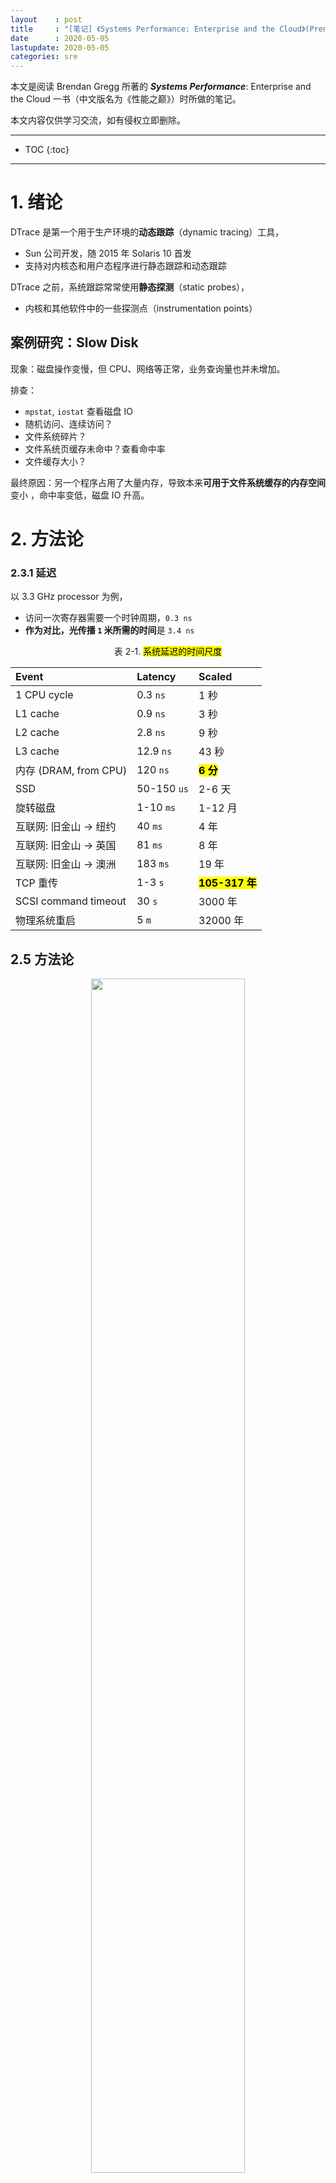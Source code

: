 ```yaml
---
layout    : post
title     : "[笔记] 《Systems Performance: Enterprise and the Cloud》(Prentice Hall, 2013)"
date      : 2020-05-05
lastupdate: 2020-05-05
categories: sre
---
```


本文是阅读 Brendan Gregg 所著的 ***Systems Performance***: Enterprise and the
Cloud 一书（中文版名为《性能之巅》）时所做的笔记。

本文内容仅供学习交流，如有侵权立即删除。

----

* TOC
{:toc}

----

# 1. 绪论

DTrace 是第一个用于生产环境的**动态跟踪**（dynamic tracing）工具，

* Sun 公司开发，随 2015 年 Solaris 10 首发
* 支持对内核态和用户态程序进行静态跟踪和动态跟踪

DTrace 之前，系统跟踪常常使用**静态探测**（static probes），

* 内核和其他软件中的一些探测点（instrumentation points）

## 案例研究：Slow Disk

现象：磁盘操作变慢，但 CPU、网络等正常，业务查询量也并未增加。

排查：

* `mpstat`, `iostat` 查看磁盘 IO
* 随机访问、连续访问？
* 文件系统碎片？
* 文件系统页缓存未命中？查看命中率
* 文件缓存大小？

最终原因：另一个程序占用了大量内存，导致本来**可用于文件系统缓存的内存空间**变小
，命中率变低，磁盘 IO 升高。

<a name="ch_2"></a>

# 2. 方法论

### 2.3.1 延迟

以 3.3 GHz processor 为例，

* 访问一次寄存器需要一个时钟周期，`0.3 ns`
* **作为对比，光传播 `1` 米所需的时间**是 `3.4 ns`

<p align="center">表 2-1. <mark>系统延迟的时间尺度</mark></p>

| Event                       | Latency   | Scaled    |
|:----------------------------|:--------- |:----------|
| 1 CPU cycle                 | 0.3  `ns` | 1  秒     |
| L1 cache                    | 0.9  `ns` | 3  秒     |
| L2 cache                    | 2.8  `ns` | 9  秒     |
| L3 cache                    | 12.9 `ns` | 43 秒     |
| 内存 (DRAM, from CPU)       | 120  `ns` | **<mark>6  分</mark>**     |
| SSD                         | 50-150 `us` | 2-6 天  |
| 旋转磁盘                    | 1-10 `ms` | 1-12 月   |
| 互联网: 旧金山 -> 纽约      | 40 `ms`   | 4  年     |
| 互联网: 旧金山 -> 英国      | 81 `ms`   | 8  年     |
| 互联网: 旧金山 -> 澳洲      | 183 `ms`  | 19 年     |
| TCP 重传                    | 1-3 `s`   | **<mark>105-317 年</mark>** |
| SCSI command timeout        | 30 `s`    | 3000 年   |
| 物理系统重启                | 5 `m`     | 32000 年  |

## 2.5 方法论

<p align="center"><img src="/assets/img/systems-performance/table-2-4.png" width="70%" height="70%"></p>

### 2.5.1 Streetlight Anti-Method

> 某天晚上，警察看到一个醉汉在路灯下找东西，他声称自己的钥匙丢了。警察帮忙找了
> 一会也没找到，然后问道：“你确定是丢在这里，路灯下面？”醉汉答：“不确定，但这里光线最好。”

这就相当于**<mark>登到机器之后先执行</mark>** `top`：并不是因为此时
`top` 是最优的，而是 暂时也想不到其他更好的工具。

### 2.5.9 USE（利用率/饱和度/错误数）

* 利用率（Utilization）: 例如，CPU 利用率 `90%`
* 饱和度（Saturation）: 用 **wait-queue length** 衡量，例如，CPU 的平均 `run-queue length` 是 4
* 错误数（Errors）: 例如网卡有 50 个丢包

对 CPU、内存、网络、存储等应用 USE 方法：
[**Linux Trouble Shooting Cheat Sheet**]({% link _posts/2020-05-05-linux-trouble-shooting-cheat-sheet.md %})
或原书附录 A。

<a name="ch_3"></a>

# 3. 操作系统

### 3.2.4 中断优先级（IPL）

> interrupt priority level (IPL) represents the priority of the currently active
> interrupt service routine.

<p align="center"><img src="/assets/img/systems-performance/3-5.png" width="60%" height="60%"></p>

**串行 I/O 的中断优先级很高**，因为它们的硬件缓存很小，很容易溢出。

### 3.2.5 进程

从某种程度来说，**<mark>进程像是一台虚拟的早期计算机</mark>**（a virtual early computer）：
里面只运行一个程序，并且这个程序有自己独立的

* 地址空间
* 文件描述符
* 线程
* 寄存器

<p align="center"><img src="/assets/img/systems-performance/3-8.png" width="50%" height="50%"></p>
<p align="center">图 3-8. Process environment</p>

### 3.2.10 文件系统

VFS (Virtual File System)是一套**内核接口**，在不同文件系统之上做了抽象；起源于
Sun Microsystem，最初目的是让 UNIX File System (UFS) 和 NFS 更容易共存。

<p align="center"><img src="/assets/img/systems-performance/3-12.png" width="50%" height="50%"></p>

上面的图中可以看出，VFS 统一了：

* 磁盘文件系统
* 网络文件系统
* 内存文件系统

下图是 storage-device-based file system 的调用路径：

<p align="center"><img src="/assets/img/systems-performance/3-13.png" width="50%" height="50%"></p>

<a name="ch_4"></a>

# 4. 观测工具（Observability Tools）

### 4.1.1 计数（counters）

系统级别工具：

* `vmstat`: 操作系统级别的**<mark>虚拟和物理内存</mark>**统计信息
* `mpstat`: **<mark>per-CPU 使用情况</mark>**统计（mp: multi-processor?）
* `iostat`: **<mark>per-disk I/O</mark>** 统计， reported from the block device interface
* `netstat`: 网卡统计，TCP/IP 协议栈统计，某些 per-connection statistics
* `sar`: **<mark>各种杂七杂八的统计</mark>**；can also archive them for historical reporting

这些工具有一个**使用惯例**：可以指定时间间隔（interval）和次数（count），例如

```shell
$ mpstat 1 3

11:19:50 AM  CPU    %usr   %nice    %sys %iowait    %irq   %soft  %steal  %guest %gnice   %idle
11:19:51 AM  all    0.00    0.00    1.00    0.00    0.00    0.00    0.00    0.00 0.00   99.00
11:19:52 AM  all    0.00    0.00    0.00    0.00    0.00    0.00    0.00    0.00 0.00  100.00
11:19:53 AM  all    0.00    0.00    0.00    0.00    0.00    0.26    0.00    0.00 0.00   99.74
Average:     all    0.00    0.00    0.34    0.00    0.00    0.08    0.00    0.00 0.00   99.58
```

进程级别工具：

* `ps`
* `top`
* **<mark><code>pmap</code></mark>**: 进程内存段（memory segments）信息及使用统计等等

一般来说，这几个工具都是从 **<mark><code>/proc/</code></mark>** 下面读数据的。

### 4.1.2 跟踪（tracing）

系统级别：

* `tcpdump`: 抓包
* `blktrace`: block I/O tracing (Linux)
* `DTrace`: tracing of kernel internals and the usage of any resource (not just network or block I/O), using static and dynamic tracing
* `SystemTap`: tracing of kernel internals and the usage of any resource, using static and dynamic tracing
* `perf`: Linux Performance Events, tracing static and dynamic probes

进程级别：

* `strace`: system call tracing for Linux-based systems
* `gdb`: a source-level debugger, commonly used on Linux-based systems

### 4.1.3 Profiling

系统及进程级别：

* `oprofile`: Linux system profiling
* `perf`: a Linux performance toolkit, which includes profiling subcommands
* `DTrace`: programmatic profiling, timer-based using its profile provider, and hardwareevent- based using its cpc provider
* `SystemTap`: programmatic profiling, timer-based using its timer tapset, and hardware-eventbased using its perf tapset
* `cachegrind`: from the valgrind toolkit, can profile hardware cache usage and be visualized using kcachegrind

### 4.1.4 监视（sar）

`sar`: **<mark>System Activity Reporter</mark>**（系统活动汇报器）, 源自 AT&T UNIX。

`sar(1)` 是一个多功能计数器，利用定期 `cron` 来记录系统计数器的状态：

```shell
$ sar 1 3
Linux 5.4.0-26-generic (ubuntu)         04/28/2020      _x86_64_        (4 CPU)

11:36:25 AM     CPU     %user     %nice   %system   %iowait    %steal     %idle
11:36:26 AM     all      0.00      0.00      0.25      0.00      0.00     99.75
11:36:27 AM     all      0.00      0.00      0.25      0.00      0.00     99.75
11:36:28 AM     all      0.00      0.00      0.25      0.00      0.00     99.75
Average:        all      0.00      0.00      0.25      0.00      0.00     99.75
```

其他工具：**`atop` (advanced top) 是一个更高级的系统和进程（system & proces）监视器**。

## 4.2 观测源（Observability Sources）

<p align="center">表 4-1. Observability Sources</p>

| Type | Source/Tool |
|:-----|:------------|
| per-process 计数器 | `/proc` |
| system-wide 计数器 | `/proc`, `/sys` |
| device driver & debug info | `/sys` |
| per-process tracing | `ptrace`, `uprobes` |
| CPU 性能计数器 | `perf_event` |
| Network tracing | `libpcap` |
| per-thread 延迟 | delay accounting |
| system-wide tracing | tracepoints, kprobes, `ftrace` |

### 4.2.1 `/proc`

`/proc` 是**<mark>内存文件系统</mark>**，不依赖磁盘：

* 目录树结构
* 通过文件系统相关的系统调用（`open/read/close`），将内核统计信息暴露给用户空间
* 大部分数据都是只读的

`top` 会收集**<mark>所有活跃进程（active processes）</mark>**的 `/proc` 信息，
因此**<mark>开销比较大</mark>**，
这就是为什么有时执行 `top` 命令，会看到排在第一位进程的就是它自己。

`/proc` 中每个进程的信息：

```shell
$ ls -F /proc/4314/
arch_status      cpuset   loginuid    numa_maps      sched         status
attr/            cwd@     map_files/  oom_adj        schedstat     syscall
autogroup        environ  maps        oom_score      sessionid     task/
auxv             exe@     mem         oom_score_adj  setgroups     timers
cgroup           fd/      mountinfo   pagemap        smaps         timerslack_ns
clear_refs       fdinfo/  mounts      patch_state    smaps_rollup  uid_map
cmdline          gid_map  mountstats  personality    stack         wchan
comm             io       net/        projid_map     stat
coredump_filter  limits   ns/         root@          statm
```

* `limits`: 已生效的资源限制（in-effect resource limits）
* `maps`: 已映射的内存区域
* `sched`: CPU 调度器相关的信息
* `schedstat`: CPU **runtime, latency, and time slices**
* `smaps`: mapped memory regions with usage statistics
* `stat`: 进程状态和统计，包括 CPU 和内存使用量
* `statm`: 内存使用量，以 page 为单位
* `status`: stat and statm information, 人类可读格式
* `task`: directory of per-task statistics

Linux 对 `/proc` 进行了扩展，将一些**<mark>操作系统级别的统计放到了顶层</mark>**：

```shell
$ cd /proc; ls -Fd [a-z]*
acpi/      dma          kcore        misc          scsi/          tty/
asound/    driver/      keys         modules       self@          uptime
buddyinfo  execdomains  key-users    mounts@       slabinfo       version
bus/       fb           kmsg         mpt/          softirqs       version_signature
cgroups    filesystems  kpagecgroup  mtrr          stat           vmallocinfo
cmdline    fs/          kpagecount   net@          swaps          vmstat
consoles   interrupts   kpageflags   pagetypeinfo  sys/           zoneinfo
cpuinfo    iomem        loadavg      partitions    sysrq-trigger
crypto     ioports      locks        pressure/     sysvipc/
devices    irq/         mdstat       sched_debug   thread-self@
diskstats  kallsyms     meminfo      schedstat     timer_list
```

* `cpuinfo`: CPU 信息
* `diskstats`: disk I/O statistics for all disk devices
* `interrupts`: 硬中断信息
* `loadavg`: load averages
* `meminfo`: system memory usage breakdowns
* `net/dev`: network interface statistics
* `net/tcp`: **当前活跃的 TCP socket 信息**
* `schedstat`: system-wide CPU scheduler statistics
* `self`: 指向当前进程的链接，方便使用
* `slabinfo`: 内核 slab allocator 缓存统计信息
* `stat`: 内核和系统资源状态汇总：CPUs, disks, paging, swap, processes
* `zoneinfo`: memory zone information

更多信息见 `proc(5)` man page 和内核文档：`Documentation/filesystems/proc.txt`。

### 4.2.2. `/sys`

Linux 提供的 sysfs 文件系统，挂载在 `/sys`，提供内核统计信息。

**<mark>与 <code>/proc</code> 的不同</mark>**：

* `/proc` 源自 Unix，有非常长的演进历史，已经在顶层（`/proc/xxx`）添加了各种系统统计指标
* `/sys` **<mark>最初设计用于提供设备驱动信息</mark>**，但后来进行了扩展，添加了很多其他类型的统计

例如，下面是 `CPU 0` 相关的 `/sys` 文件：

```shell
$ find /sys/devices/system/cpu/cpu0 -type f
/sys/devices/system/cpu/cpu0/crash_notes
/sys/devices/system/cpu/cpu0/cache/index0/type
/sys/devices/system/cpu/cpu0/cache/index0/level
/sys/devices/system/cpu/cpu0/cache/index0/physical_line_partition
/sys/devices/system/cpu/cpu0/cache/index0/number_of_sets
/sys/devices/system/cpu/cpu0/cache/index0/size
/sys/devices/system/cpu/cpu0/cache/index0/shared_cpu_map
[...]
```

其中和 CPU 的硬件缓存相关的文件：

```shell
$ grep . /sys/devices/system/cpu/cpu0/cache/index*/level
/sys/devices/system/cpu/cpu0/cache/index0/level:1
/sys/devices/system/cpu/cpu0/cache/index1/level:1
/sys/devices/system/cpu/cpu0/cache/index2/level:2
/sys/devices/system/cpu/cpu0/cache/index3/level:3

$ grep . /sys/devices/system/cpu/cpu0/cache/index*/size
/sys/devices/system/cpu/cpu0/cache/index0/size:32K
/sys/devices/system/cpu/cpu0/cache/index1/size:32K
/sys/devices/system/cpu/cpu0/cache/index2/size:256K
/sys/devices/system/cpu/cpu0/cache/index3/size:8192K
```

可以看到该 CPU 有：

1. 2 个 L1 cache，各 `32 KB`
1. 1 个 L2 cache，`256 KB`
1. 1 个 L3 cache，`8 MB`

#### 4.2.4. Delay Accounting

开启 `CONFIG_TASK_DELAY_ACCT` 后，Linux 会记录下列状态的延迟信息：

* **调度器延迟**（Scheduler latency）: waiting for a turn on-CPU
* **Block I/O**: waiting for a block I/O to complete
* **内存换出**（Swapping）: waiting for paging (memory pressure)
* **内存回收**（Memory reclaim）: waiting for the memory reclaim routine

技术上来时，调度器延迟的计算用的是 `/proc` 下面的 `/schedstat` 数据。

内核 `Documentation/accounting` 目录中有相关文档，`delay-accounting.txt`, and an
example consumer, `getdelays.c`:

```
$ ./getdelays -dp <pid>
```

### 4.2.6. 其他观测源

* CPU performance counters: 提供底层性能信息的**可编程硬件寄存器**（可以用 `perf`）
* Per-process tracing: `strace`, `ptrace`
* Kernel tracing: `perf`
* Network sniffing: `tcpdump`
* Process accounting: `atop`
* System calls

## 4.3 DTrace

## 4.4 SystemTap

SystemTap 与 DTrace 功能类似，是在 DTrace 移植到 Linux 之前开发的。

探测点称为 *probes*。

SystemTap 利用了其他内核基础设施：

* 静态探测：`tracepoints`
* 动态探测：`kprobes`
* 用户态探测：`uprobes`

These sources are also used by other tools (perf, LTTng).

## 4.5. perf

Linux Performance Events (LPE)。

<a name="ch_5"></a>

# 5. Applications

### 5.4.3 系统调用分析

```shell
$ strace -ttt -T -p 1884
1356982510.395542 close(3) = 0 <0.000267>
1356982510.396064 close(4) = 0 <0.000293>
1356982510.396617 ioctl(255, TIOCGPGRP, [1975]) = 0 <0.000019>
```

参数：

* `-ttt`: 打印时间戳，`us` 精度
* `-T`: 打印系统调用耗时（最后一列），单位秒
* `-p PID`: 进程 ID


`-c` 打印 summary：

```shell
$ strace -c -p 1884
^CProcess 1884 detached
% time seconds  usecs/call calls errors syscall
------ -------- ---------- ----- ------ -------
83.29  0.007994 9          911   455    wait4
14.41  0.001383 3          455          clone
0.85   0.000082 0          2275         ioctl
0.68   0.000065 0          910          close
0.63   0.000060 0          4551         rt_sigprocmask
0.15   0.000014 0          455          setpgid
0.00   0.000000 0          455          rt_sigreturn
0.00   0.000000 0          455          pipe
------ -------- ---------- ----- ------ -------
100.00 0.009598            10467 455    total
```

* `time`: 耗时百分比分布
* `seconds`: 总 system CPU time，单位秒
* `usecs/call`: 系统调用平均 system CPU time，单位 `us`
* `calls`: 系统调用次数
* `syscall`: 系统调用名

**`strace` 是有开销的**，看下面的例子：执行 `500` 万次 `1 KB` 的文件传输：

```
$ dd if=/dev/zero of=/dev/null bs=1k count=5000k
5120000+0 records in
5120000+0 records out
5242880000 bytes (5.2 GB) copied, 1.91247 s, 2.7 GB/s
```

加上 `strace` 之后，

```
$ strace -c dd if=/dev/zero of=/dev/null bs=1k count=5000k
5120000+0 records in
5120000+0 records out
5242880000 bytes (5.2 GB) copied, 140.722 s, 37.3 MB/s

% time seconds usecs/call calls errors syscall
------ ----------- ----------- --------- ------
51.46  0.008030 0         5120005 read
48.54  0.007574 0         5120003 write
...                       
0.00   0.000000 0         1       set_robust_list
------ ----------- ----------- --------- -----
100.00 0.015604 10240092 19 total
```

耗时从 `1.9s` 变成了 `140s`，**慢了 73 倍**。

<a name="ch_6"></a>

# 6. CPU

* CPI: cycles per instruction
* IPC: instructions per cycle

### 6.4.1 Hardware

**Microcode ROM**：快速将指令转换成电路信号（converts instructions to circuit signals）

<p align="center"><img src="/assets/img/systems-performance/6-6.png" width="60%" height="60%"></p>
<p align="center">图 6-6. CPU cache hierarchy</p>

* Level 1 instruction cache (I$)
* Level 1 data cache (D$)
* Translation lookaside buffer (TLB)
* Level 2 cache (E$)
* Level 3 cache (optional)

### 6.4.2 Software

Linux 的调度算法：

* `RT`：实时调度（real-time workloads）
    * 优先级范围：`0–99` (MAX_RT_PRIO–1)
    * 复杂度：`O(n)`
* `O(1)`：Linux 2.6 默认调度器
    * 复杂度：`O(1)`
* `CFS`：完全公平调度器（completely fair scheduling），`2.6.23` 默认
    * 用红黑树替换原来的 run queue
    * 查找更快
    * [<mark>Linux CFS 调度器：原理、设计与内核实现（2023）</mark>]({% link _posts/2023-02-05-linux-cfs-design-and-implementation-zh.md %})

用户进程能够通过调用 `sched_setscheduler()` 来设置调度器策略（scheduler policy）。

* RT 支持：`SCHED_RR` 和 `SCHED_FIFO` 策略
* CFS 支持： `SCHED_NORMAL` 和 `SCHED_BATCH` 策略

调度策略：

* `RR`: SCHED_RR is round-robin scheduling
* `FIFO`: SCHED_FIFO is first-in first-out scheduling
* `NORMAL`: SCHED_NORMAL (previously known as SCHED_OTHER) is time-sharing
  scheduling and is the default for user processes. The scheduler dynamically
  adjusts priority based on the scheduling class. For O(1), the time slice
  duration is set based on the static priority: longer durations for
  higher-priority work. For CFS, the time slice is dynamic.
* `BATCH`: SCHED_BATCH is similar to SCHED_NORMAL, but with the expectation that
  the thread will be CPU-bound and should not be scheduled to interrupt other
  I/O-bound interactive work.

### 6.5.1. Tools Method

查看 CPU 相关信息的工具：

* `uptime`：启动时间、loadavg
* `vmstat`：查看 `idle` 列，小于 `10%` 可能就有问题
* `mpstat`：查看哪个 CPU 比较繁忙，identifying a possible thread scalability problem.
* `top`：哪个进程消耗了最多的 CPU 资源
* `pidstat`：将 CPU 消耗分解到用户时间和系统时间
* `perf/dtrace/stap/oprofile`：Profiling CPU
* `perf/cpustat`：测量 CPI

### 6.5.5. Cycle Analysis

利用 CPU performance counters (CPCs) 可以在 cycle 级别理解 CPU 利用率。例如，可
以看到时间是花在：

* Level 1, 2, or 3 cache misses
* memory I/O
* resource I/O
* floating-point operations or other activity

### 6.5.8. 调整进程优先级

`nice()` 系统调用。

* **<mark>nice 值越大，优先级越低</mark>**
* root 用户可以设置负值，表示高优先级

## 6.6. Analysis

### 6.6.1. uptime

`uptime` 除了打印启动时间，还打印 load average：

```
$ uptime
9:04pm up 268 day(s), 10:16, 2 users, load average: 7.76, 8.32, 8.60
```

最后三个数字分别是过去 1、5 和 15 分钟的 load average：

* 如果 **<mark>load average 大于 CPU 数量</mark>**，说明负载过高，**<mark>某些线性处于 waiting 状态</mark>**

举个例子：一个现代 64 核 CPU，其 load average 为 128。这表示平均来说，每个 CPU 上：

* 总有一个线程在执行
* 另有一个线程在等待 CPU 资源

**Linux load average 的计算**：

* 包括了磁盘 I/O 信息（处于不可中断状态的磁盘 I/O 任务的数量）
* load average **<mark>不再与 CPU 数量划等号</mark>**

### 6.6.2. vmstat

```
$ vmstat 1
procs -----------memory---------- ---swap-- -----io---- -system-- ------cpu-----
 r  b   swpd   free   buff  cache   si   so    bi    bo   in   cs us sy id wa st
 1  0      0 12922340   6196 93628288    0    0     0     0 11715 22285  3  3 94  0  0
 3  0      0 12906672   6196 93628400    0    0     0   568 13844 27175  4  3 93  0  0
 2  0      0 12921580   6196 93628592    0    0     0  2136 15105 28475  4  3 92  0  0
 8  0      0 12886696   6196 93628976    0    0     0  1108 19115 37964  6  4 90  0  0
```

* `r`: **<mark>run-queue length（可运行的线程总数）</mark>**
* `us`: user-time
* `sy`: system-time (kernel)
* `id`: idle
* `wa`: wait I/O, which measures CPU idle when threads are blocked on disk I/O
* `st`: stolen (not shown in the output), which for virtualized environments shows CPU time spent servicing other tenants

`r` 表示的是**<mark>所有 CPU 上可运行线程的总数</mark>**，除了 `r` 之外，上面其他所有列都是所有
CPU 的一个平均值。

### 6.6.3. mpstat

**<mark>多处理器统计工具</mark>**（multiprocessor statistics tool），打印 per CPU 统计信息。

```
$ mpstat -P ALL 1

09:05:10 AM  CPU    %usr   %nice    %sys %iowait    %irq   %soft  %steal  %guest  %gnice   %idle
09:05:11 AM  all    0.00    0.00    0.25    0.00    0.00    0.25    0.00    0.00    0.00   99.49
09:05:11 AM    0    0.00    0.00    0.00    0.00    0.00    0.00    0.00    0.00    0.00  100.00
09:05:11 AM    1    0.00    0.00    0.00    0.00    0.00    1.00    0.00    0.00    0.00   99.00
09:05:11 AM    2    0.00    0.00    0.00    0.00    0.00    0.00    0.00    0.00    0.00  100.00
09:05:11 AM    3    0.00    0.00    1.03    0.00    0.00    0.00    0.00    0.00    0.00   98.97
...
```

`-P ALL` 选项打印每个 CPU 的统计。每列数据：

* `CPU`: logical CPU ID, or all for summary
* `%usr`: user-time
* `%nice`: user-time for processes with a nice’d priority
* `%sys`: system-time (kernel)
* `%iowait`: I/O wait
* `%irq`: 硬件中断
* `%soft`: 软件中断
* `%steal`: time spent servicing other tenants
* `%guest`: CPU time spent in guest virtual machines
* `%idle`: idle

排查网络丢包时，有时会关注其中的**硬中断**和**软中断**列。

### 6.6.4. sar

System Activity Reporter, sar(1).

* `-P ALL`：所有 CPU
* `-u`：打印 system-wide average only
* `-q`：includes run-queue size as runq-sz (`waiting` 和 `running` 状态的线程数量，和 `vmstat` 的 `r` 列一样) and load averages

### 6.6.5. ps

**Process Status** command, ps(1).

BSD 风格参数不带 `-`：

* `a`：list all users
* `u`：with extended user-oriented details
* `x`：include processes without a terminal

```
$ ps aux
USER         PID %CPU %MEM    VSZ   RSS TTY      STAT START   TIME COMMAND
root           1  0.0  0.2 168932 13124 ?        Ss   Apr26   0:20 /sbin/init auto noprompt
root           2  0.0  0.0      0     0 ?        S    Apr26   0:00 [kthreadd]
root           3  0.0  0.0      0     0 ?        I<   Apr26   0:00 [rcu_gp]
root           4  0.0  0.0      0     0 ?        I<   Apr26   0:00 [rcu_par_gp]
root           6  0.0  0.0      0     0 ?        I<   Apr26   0:00 [kworker/0:0H-kblockd]
```

UNIX 风格：

* `-e`：list every process
* `-f`：full details

```
$ ps -ef
UID          PID    PPID  C STIME TTY          TIME CMD
root           1       0  0 Apr26 ?        00:00:20 /sbin/init auto noprompt
root           2       0  0 Apr26 ?        00:00:00 [kthreadd]
root           3       2  0 Apr26 ?        00:00:00 [rcu_gp]
root           4       2  0 Apr26 ?        00:00:00 [rcu_par_gp]
root           6       2  0 Apr26 ?        00:00:00 [kworker/0:0H-kblockd]
```

`TIME` 和 `%CPU` 两列和 CPU 相关：

* **<mark><code>TIME</code></mark>**：进程**自启动以来消耗的所有 CPU 时间**（user + system），格式 `hours:minutes:seconds`。
* **<mark><code>%CPU</code></mark>**：进程在**<mark>过去一秒内消耗的所有 CPU</mark>**（usage）。
  单线程、CPU 密集型进程，这一列会显示 `100%`；两个线程、CPU 密集型会显示 **<mark><code>200%</code></mark>**。

### 6.6.6. top

`top` 是最常用的查看系统性能的工具，但要注意，`top` 本身也可能会消耗大量资源，因
为它要遍历 `/proc` 下面的文件，通过 `open/read/close` 等系统调用来获取它需要的数
据。

由于 `top` 是对 `/proc` 进行快照（snapshot），因此它**<mark>无法捕捉到生命周期非常短的进程</mark>**（shot-lived processes），
例如 CI/CD 里面的某些 job。**`atop` 是 `top` 的增强版**，利用了进程审计（process accounting），能捕捉生命周期非常短的进程。

### 6.6.8. pidstat

`pidstat(1)` 打印**<mark>进程或线程的 CPU 使用率</mark>**，默认只显示活跃进程：

```
$ pidstat 1
09:19:11 AM   UID       PID    %usr %system  %guest    %CPU   CPU  Command
09:19:12 AM     0      1525    4.00    0.00    0.00    4.00    28  dockerd
09:19:12 AM     0      1557    0.00    1.00    0.00    1.00    28  containerd
09:19:12 AM     0     16262    1.00    0.00    0.00    1.00    30  tmux
09:19:12 AM     0     82525    0.00    3.00    0.00    3.00    29  rsyslogd
09:19:12 AM     0     94684    0.00    1.00    0.00    1.00    30  kworker/30:1-events_power_efficient
...
```

* `-p ALL` 选项打印所有进程，包括活跃和空闲进程
* `-t` 打印 per thread 统计信息

### 6.6.9. time

`time(1)` 可用于测量程序的执行时间和 CPU 使用量。这个命令可能是操作系统提供的，
也可能是 shell 内置的（built-in）。

```
$ time cksum Fedora-16-x86_64-Live-Desktop.iso
560560652 633339904 Fedora-16-x86_64-Live-Desktop.iso

real 0m5.105s
user 0m2.810s
sys  0m0.300s

$ time cksum Fedora-16-x86_64-Live-Desktop.iso
560560652 633339904 Fedora-16-x86_64-Live-Desktop.iso

real 0m2.474s
user 0m2.340s
sys  0m0.130s
```

上面同一条命令执行了两次。

第一次执行花了 `5.1s`

* `usr` 部分：计算 checksum
* `sys` 部分：读取文件的系统调用（read）耗时
* 剩余 `5.1-2.8-0.3 = 2.0s`：可能是花在磁盘 I/O

第二次执行快了很多，因为文件被缓存了，介绍了磁盘 I/O 开销。

### 6.6.12. perf

<p align="center">表 6-8. perf 子命令</p>
<p align="center"><img src="/assets/img/systems-performance/table-6-8.png" width="70%" height="70%"></p>

#### System Profiling

Profiling 录制，会在当前目录生成一个 `perf.data` 文件：

* `-a`：all CPUs
* `-g`：with call stacks
* `-F 997`：sample at 997 Hz
* `sleep 10`：sample for `10s`

```
$ perf record -a -g -F 997 sleep 10
[ perf record: Woken up 44 times to write data ]
[ perf record: Captured and wrote 13.251 MB perf.data (~578952 samples) ]
```

分析（读取 `perf.data` 文件）：

* `--stdio`：直接打印，而不是交互式模式

```
$ perf report --stdio
[...]
    72.98% swapper [kernel.kallsyms] [k] native_safe_halt
           |
           --- native_safe_halt
               default_idle
               cpu_idle
    9.43% dd [kernel.kallsyms] [k] acpi_pm_read
           |
           --- acpi_pm_read
               ktime_get_ts
               |
               |--87.75%-- __delayacct_blkio_start
               |           io_schedule_timeout
               |           balance_dirty_pages_ratelimited_nr
```

#### stat

`perf stat` 在 **CPU 时钟周期**维度打印进程的统计信息。

```
$ perf stat gzip test.log

 Performance counter stats for 'gzip test.log':

          1.411368      task-clock (msec)         #    0.782 CPUs utilized
                 0      context-switches          #    0.000 K/sec
                 0      cpu-migrations            #    0.000 K/sec
               104      page-faults               #    0.074 M/sec
         3,227,785      cycles                    #    2.287 GHz
         1,818,096      stalled-cycles-frontend   #   56.33% frontend cycles idle
         3,543,315      instructions              #    1.10  insn per cycle
                                                  #    0.51  stalled cycles per insn
           606,245      branches                  #  429.544 M/sec
            24,343      branch-misses             #    4.02% of all branches

       0.001803835 seconds time elapsed
```

`-e` 指定具体的事件（events）：

```
$ perf list # list all events

$ perf stat -e instructions,cycles,L1-dcache-load-misses,LLC-load-misses gzip test.log

 Performance counter stats for 'gzip test.log':

         1,126,600      instructions              #    0.65  insn per cycle
         1,725,828      cycles
            20,414      L1-dcache-load-misses
             2,144      LLC-load-misses

       0.001142968 seconds time elapsed
```

注意其中的 `0.65 insn per cycle`，表示每个时钟周期执行 `0.65` 条命令（IPC）.

#### Software Tracing

`perf record -e` 可用来追踪内核调度器的活动。`perf list` 列出了可追踪点，其中包括

* software events
* tracepoint events (static probes)

```
$ perf list
context-switches OR cs [Software event]
cpu-migrations OR migrations [Software event]
...
```

下面的例子跟踪**<mark>应用程序离开 CPU（上下文切换）的事件</mark>**（`-e context-switches`），并记录其调用栈信息（`-g`）：

```
$ perf record -g -a -e context-switches sleep 10
[ perf record: Woken up 1 times to write data ]
[ perf record: Captured and wrote 1.387 MB perf.data (6239 samples) ]
```


```
$ perf report --stdio
#
# Children      Self  Command          Shared Object            Symbol
# ........  ........  ...............  .......................  ........................
#
    48.40%    48.40%  swapper          [kernel.kallsyms]        [k] schedule_idle
            |
            ---secondary_startup_64
               |
                --48.24%--start_secondary
                          cpu_startup_entry
                          do_idle
                          schedule_idle
                          schedule_idle

    48.40%     0.00%  swapper          [kernel.kallsyms]        [k] secondary_startup_64
            |
            ---secondary_startup_64
               |
                --48.24%--start_secondary
                          cpu_startup_entry
                          do_idle
                          schedule_idle
                          schedule_idle
```

### 6.6.14. Other Tools

其他 Linux CPU 性能工具：

* `oprofile`: the original CPU profiling tool by John Levon.
* `htop`
* `atop`
* `/proc/cpuinfo`
* `getdelays.c`: This is an example of delay accounting observability and includes CPU scheduler latency per process.
* `valgrind`: a memory debugging and profiling toolkit [6]. It contains callgrind, a tool to trace function calls and gather a call graph, which can be visualized using kcachegrind; and cachegrind for analysis of hardware cache usage by a given program.

## 6.7

### 6.7.1 Ad Hoc

下面的命令创建一个单线程、CPU `100%` 任务：

```
while :; do :; done &
```

### 6.7.2 SysBench

SysBench 自带了一个简单的 CPU benchmark 工具，**计算质数**：

```
$ sysbench --threads=8 --test=cpu --cpu-max-prime=100000 run

Running the test with following options:
Number of threads: 2
Initializing random number generator from current time

Prime numbers limit: 10000
Initializing worker threads...
Threads started!

CPU speed:
    events per second:  1434.64

General statistics:
    total time:                          10.0067s
    total number of events:              14359

Latency (ms):
         min:                                    1.11
         avg:                                    1.39
         max:                                   65.17
         95th percentile:                        1.52
         sum:                                19970.36

Threads fairness:
    events (avg/stddev):           7179.5000/437.50
    execution time (avg/stddev):   9.9852/0.00
```

### 6.8.2. 调度优先级和类别（class）

设置 nice 值（越大优先级越低）：

```
$ nice -n 19 command
```

### 6.8.4. 绑定 CPU

增加缓存和内存命中率：

```
$ taskset -pc 7-10 10790
pid 10790's current affinity list: 0-15
pid 10790's new affinity list: 7-10
```

### 6.8.5. 独占 CPU（Exclusive CPU Sets）

绑定 CPU 只是保证进程只会在某些 CPU 上执行，但这些 CPU 并不是被该进程独占的。

独占 CPU 需要 `cpuset`。下面的命令创建一个 exclusive cpu set：

```
$ mkdir /dev/cpuset
$ mount -t cpuset cpuset /dev/cpuset

$ cd /dev/cpuset
$ mkdir prodset          # 创建一个名为 "prodset" 的 cpuset

$ cd prodset
$ echo 7-10 > cpus       # 分配 CPUs 7-10
$ echo 1 > cpu_exclusive # 设置独占标记（exclusive）
$ echo 1159 > tasks      # 绑定进程号（PID）
```

<a name="ch_7"></a>

# 7. Memory

### 7.2.1. Virtual Memory

<p align="center"><img src="/assets/img/systems-performance/7-1.png" width="65%" height="65%"></p>
<p align="center">图 7-1. 进程虚拟内存</p>

### 7.2.3. Demand Paging

<p align="center"><img src="/assets/img/systems-performance/7-2.png" width="65%" height="65%"></p>
<p align="center">图 7-2. 缺页（page fault）示例</p>

虚拟内存中，页面（page）可能处于以下某种状态：

* A. **未分配**（Unallocated）
* B. **已分配，但未映射**（Allocated, but unmapped (unpopulated and not yet faulted)）
* C. **已分配，且已映射到内存**（Allocated, and mapped to main memory (RAM)）
* D. **已分配，且已映射到 swap 设备**（Allocated, and mapped to the physical swap device (disk)）

根据以上状态，定义两个术语：

* Resident set size **<mark>(RSS，常驻内存)</mark>**：`C` 状态的内存大小
* **Virtual memory size**：所有已分配区域之和（`B+C+D`）

### 7.2.5. Swapping（换出）

Swapping：将整个进程在主存（main memory）和物理 swap 设备或 swap 文件之间移动。

> This is the original Unix technique for managing main memory and
> is the origin of the term swap [Thompson 78].

**要换出一个进程，必须将其私有数据写到 swap 设备**，这包括 thread structures 和
进程堆（匿名数据）。从文件系统中读来的且未被修改过的数据，可以丢弃，下次需要时再
重新从文件系统读取。

进程被换出后，内核仍然能感知到它们，因为**进程的某些元数据是常驻内核内存（kernel
memory）的**。在进程换入时，内核会考虑：

* 线程优先级
* 等待磁盘时间（the time it was waiting on disk）
* 进程大小（the size of the process）

等待时间较长、体积比较小的进程会被优先换入。

**Swapping 会严重影响性能，因为被换出的进程在重新换入时需要大量磁盘 I/O**。
对于早期 Unix 机器，例如 PDP-11（maximum process size 64 KB），swapping 是比较有用的。

### 7.2.6. 用于文件系统缓存的内存

操作系统启动后内存使用量一直在增长是正常的，因为它会对文件系统进行缓存，提高读写
性能。

当应用程序需要大量内存时，内核会自动释放用于文件系统缓存的内存。

### 7.2.8. 内存分配器

虚拟内存子系统负责物理内存的多任务执行（multitasking of physical memory）。

在虚拟内存空间内，具体的内存分配和放置（allocation and placement）则是由分配器（
allocator）来完成的。这些分配器的实现方式包括：

* 用户态函数库（user-land libraries）
* 内核函数（kernel-based routines）

分配器向程序员提供非常简单的编程接口（例如 `malloc()`, `free()`），不同的分配器
性能差异可能很大。

## 7.3 Architecture

### 7.3.1 Hardware

<p align="center"><img src="/assets/img/systems-performance/7-3.png" width="60%" height="60%"></p>
<p align="center">图 7-3. 对称内存访问（UMA）示例</p>

<p align="center"><img src="/assets/img/systems-performance/7-4.png" width="60%" height="60%"></p>
<p align="center">图 7-4. 非对称内存访问（NUMA）示例</p>


#### DDR SDRAM（1996）

**Double Data Rate Synchronous Dynamic Random-Access Memory (DDR SDRAM).**

* double data rate：在时钟信号的上升和下降沿都会进行数据传输（the transfer of
  data on both the rise and fall of the clock signal）。
* synchronous：内存和 CPU 是同步操作（the memory being clocked synchronously with the CPUs）

<p align="center">表 7-1. DDR 带宽</p>
<p align="center"><img src="/assets/img/systems-performance/table-7-1.png" width="70%" height="70%"></p>

#### CPU Cache

* Level 1: usually split into a separate instruction cache and data cache
* Level 2: a cache for both instructions and data
* Level 3: another larger level of cache

#### MMU

<p align="center"><img src="/assets/img/systems-performance/7-5.png" width="75%" height="75%"></p>
<p align="center">图 7-5. 内存管理单元（MMU）</p>

### 7.3.2. Software

#### 释放内存

<p align="center"><img src="/assets/img/systems-performance/7-6.png" width="40%" height="40%"></p>
<p align="center">图 7-6. 释放内存</p>

方式：

* 空闲链表（Free list）: 一般每个 NUMA 节点一个链表。
* Reaping（收割）：也称为 shrinking，当可用内存降低到某个阈值时，内核模块和内核
  slab 分配器立即释放某些低优先级内存。

在 Linux 上，具体方式为：

* **页面缓存（Page cache）**: 这是文件系统缓存。配置参数 `swappiness`，在某个阈
  值倾向于释放页面缓存，而不是 swap 出去。
* **Swapping**：由 page-out daemon `kswapd` 完成。
* **OOM killer**：寻找可被牺牲的进程（**<mark><code>select_bad_process()</code></mark>**），
  然后干掉它（**<mark><code>oom_kill_process()</code></mark>**）。
  可能会在系统日志（`/var/log/messages`）中打印 `"Out of memory: Kill process"`。

`swappiness` 范围 `0-100`，默认值 `60`：

* 值越大，越倾向于 swap 方式
* 值越小，越倾向于直接释放页面缓存方式

### 7.3.3. Process Address Space

Linux allocators:

* kernel-level: slab and SLUB
* user-level: glibc

slab: Linux 2.2 ~ 2.6 default

* 管理固定大小的对象缓存，这些对象可被循环利用（manages caches of objects of a specific size, allowing them to be recycled）
* 无需页面分配过程，因此很快（quickly without the overhead of page allocation）
* 适合内核内存分配，因为内核经常使用固定大小的结构体（fixed-size structs）

SLUB: Linux 2.6+ default

* 比 slab 性能更好（improved over slab）

glibc，**为取得高性能，针对不同大小采用不同分配算法/策略**：

* 小对象：buddy algorithm
* 大对象：tree lookup
* 超级大对象：`mmap()`

### 7.4.1 Tools Method

检查下列方面：

* **页面扫描**（Page scanning）：持续的 page scanning (超过 `10s`) 是内存压力的征兆
    * `sar -B` 查看 `pgscan` 列
* Paging: The paging of memory 是内存不足的进一步征兆。
    * `vmstat` 查看 `si` 和 `so` 列（here, the term swapping means anonymous paging)
* 可用内存
    * `vmstat 1`：查看 `free` 列
* OOM killer
    * `/var/log/messages` 或 `dmesg` 中搜索 `“Out of memory”`
* 进程占用内存排序，包括物理内存（RSS）和虚拟内存
    * `top`：具体看哪一列可能略有差异，参考文档 `man top`
* 跟踪内存分配情况，搞清内存使用量的根本原因
    * dtrace/stap/perf

## 7.5 Analysis

<p align="center">表 7-4. 内存分析工具</p>

| 工具        | 简介   |
|:------------|:-------|
| `vmstat`      | 物理和虚拟内存统计信息 |
| `sar`      | 历史统计信息 |
| `slabtop`      | 内核 slab 分配器统计信息 |
| `ps`      | 进程状态（Process Status） |
| `top`      | 监控每个进程的内存使用情况 |
| `pmap`      | 进程地址空间统计信息 |
| `DTrace`      | 动态跟踪内存分配（allocating tracing） |

### 7.5.1. vmstat

Virtual Memory STATistics：系统内存监控状态的高层概览，包括当前的可用内存和
paging 统计：

```
$ vmstat 1
procs -----------memory---------- ---swap-- -----io---- -system-- ------cpu-----
 r  b   swpd   free   buff  cache   si   so    bi    bo   in   cs us sy id wa st
 1  0      0 5323620  39064 347756    0    0     7     3   24   32  0  0 100  0  0
 0  0      0 5323620  39064 347868    0    0     0     0  122  132  0  0 100  0  0
 0  0      0 5323620  39064 347868    0    0     0     0   95  128  0  0 100  0  0
 0  0      0 5323620  39064 347868    0    0     0     0  104  132  0  0 100  0  0
```

* `swpd`: amount of swapped-out memory
* `free`: free available memory
* `buff`: memory in the buffer cache
* `cache`：**页面缓存**（memory in the page cache）
* `si`：**换入的内存**（memory swapped in (paging)）
* `so`：**换出的内存**（memory swapped out (paging)）

`buffer` 和 `page caches` 将在第 8 章“文件系统”介绍。

如果 `si` 和 `so` 列的值持续非零，说明系统目前有内存压力，在持续地有页面换入换出
。可以用其他工具来定位哪些进程在消耗内存。

参数：

* `-S`：排序
* `-m`：以 MB 为单位显示

```
$ vmstat 1 -Sm
procs -----------memory---------- ---swap-- -----io---- -system-- ------cpu-----
 r  b   swpd   free   buff  cache   si   so    bi    bo   in   cs us sy id wa st
 0  0      0   5450     40    356    0    0     7     3   24   32  0  0 100  0  0
 0  0      0   5450     40    356    0    0     0     0   96  123  0  0 100  0  0
 0  0      0   5450     40    356    0    0     0     0   95  120  0  0 100  0  0
 0  0      0   5450     40    356    0    0     0     0   90  116  0  0 100  0  0
```

`-a` 将 page cache 的活跃和非活跃内存分开展示：

```
$ vmstat -a 1
procs -----------memory---------- ---swap-- -----io---- -system-- ------cpu-----
 r  b   swpd   free  inact active   si   so    bi    bo   in   cs us sy id wa st
 1  0      0 5321860 166760 399344    0    0     7     3   24   32  0  0 100  0  0
 0  0      0 5321948 166760 399504    0    0     0   892  141  143  0  0 100  0  0
 0  0      0 5321948 166760 399504    0    0     0     0   97  121  0  0 100  0  0
```

如果系统有持续的页面扫描（page scanning，`sr`）活动，说明内存有压力。可以通过其
他工具调查内存用在哪了。

### 7.5.2. sar

参数：

* `-B`: paging statistics
* `-H`: huge pages statistics
* `-r`: memory utilization
* `-R`: memory statistics
* `-S`: swap space statistics
* `-W`: swapping statistics

不同参数的输出中，每列的含义及其单位：

```
+-----+-------------+-------------------------------------------------------------------------------+------------+
|     | pgpgin/s    | page-ins                                                                      | KB/s       |
|     | pgpgout/s   | page-outs                                                                     | KB/s       |
|     | fault/s     | both major and minor faults                                                   | count/s    |
|     | majflt/s    | major faults                                                                  | count/s    |
| -B  | pgfree/s    | pages added to free list                                                      | count/s    |
|     | pgscank/s   | pages scanned by background page-out daemon (kswapd)                          | count/s    |
|     | pgscand/s   | direct page scans                                                             | count/s    |
|     | pgsteal/s   | page and swap cache reclaims                                                  | count/s    |
|     | %vmeff      | ratio of page steal/page scan, which shows page reclaim efficiency            | percent    |
+-----+-------------+-------------------------------------------------------------------------------+------------|
|     | hbhugfree   | free huge pages memory (large page size)                                      | KB         |
| -H  | hbhugeused  | used huge pages memory                                                        | KB         |
+-----+-------------+-------------------------------------------------------------------------------+------------|
|     | kbmemfree   | free memory                                                                   | KB         |
|     | kbmemused   | used memory (excluding the kernel)                                            | KB         |
|     | kbbuffers   | buffer cache size                                                             | KB         |
|     | kbcached    | page cache size                                                               | KB         |
| -r  | kbcommit    | main memory committed: an estimate of the amount needed to serve the current  | KB         |
|     |             | workload                                                                      |            |
|     | %commit     | main memory committed for current workload, estimate                          | percent    |
|     | kbactive    | active list memory size                                                       | KB         |
|     | kbinact     | inactive list memory size                                                     | KB         |
+-----+-------------+-------------------------------------------------------------------------------+------------|
|     | frpg/s      | memory pages freed; negative indicates allocations                            | pages/s    |
| -R  | bufpg/s     | buffer cache page additions (growth)                                          | pages/s    |
|     | campg/s     | page cache page additions (growth)                                            | pages/s    |
+-----+-------------+-------------------------------------------------------------------------------+------------+
|     | kbswpfree   | free swap space                                                               | KB         |
| -S  | kbswpused   | used swap space                                                               | KB         |
|     | kbswpcad    | cached swap space: this resides in both main memory and the swap device and   | KB         |
|     |             | so can be paged out without disk I/O                                          |            |
+-----+-------------+-------------------------------------------------------------------------------+------------+
|     | pswpin/s    | page-ins (Linux "swap-ins")                                                   | pages/s    |
| -W  | pswpout/s   | page-outs (Linux "swap-outs")                                                 | pages/s    |
+-----+-------------+-------------------------------------------------------------------------------+------------+
```

要深入理解这些字段，可以查看内核源码（`mm/`），尤其是 `mm/vmscan.c`。

`%vmeff` 衡量的是页面回收效率（page reclaim efficiency）：

* 值越大（高），表示回收速度越快，系统越健康；值越小（低）表示系统回收越慢，有问题
* man page 中说 `100%` 算高，`30%` 算低

### 7.5.3. slabtop

打印内核 slab 缓存使用信息：

* `-sc`：按 cache size 排序

```
$ slabtop -sc
 Active / Total Objects (% used)    : 543810 / 560981 (96.9%)
 Active / Total Slabs (% used)      : 11562 / 11562 (100.0%)
 Active / Total Caches (% used)     : 102 / 143 (71.3%)
 Active / Total Size (% used)       : 143821.87K / 149482.23K (96.2%)
 Minimum / Average / Maximum Object : 0.01K / 0.27K / 8.00K

  OBJS ACTIVE  USE OBJ SIZE  SLABS OBJ/SLAB CACHE SIZE NAME
 36305  35544  97%    0.59K    685       53     21920K inode_cache
 13369  12010  89%    1.07K    461       29     14752K ext4_inode_cache
103080 100524  97%    0.13K   1718       60     13744K kernfs_node_cache
 71274  65417  91%    0.19K   1697       42     13576K dentry
 12096  10238  84%    0.57K    216       56      6912K radix_tree_node
  1656   1648  99%    4.00K    207        8      6624K kmalloc-4k
```

这些信息来自 `/proc/slabinfo`，`vmstat -m` 也会打印相同信息。

### 7.5.5. ps

```
$ ps aux
```

`-o` specify output columns:

```
$ ps -eo
    PID %MEM    VSZ   RSS COMMAND
      1  0.1 167660 11484 systemd
      2  0.0      0     0 kthreadd
      3  0.0      0     0 rcu_gp
      4  0.0      0     0 rcu_par_gp
      6  0.0      0     0 kworker/0:0H-kblockd
      8  0.0      0     0 mm_percpu_wq
      9  0.0      0     0 ksoftirqd/0
     10  0.0      0     0 rcu_sched
```

### 7.5.6. top

```
$ top
top - 16:52:43 up  4:25,  2 users,  load average: 0.00, 0.01, 0.00
Tasks: 242 total,   1 running, 241 sleeping,   0 stopped,   0 zombie
%Cpu(s):  0.0 us,  0.1 sy,  0.0 ni, 99.9 id,  0.0 wa,  0.0 hi,  0.0 si,  0.0 st
MiB Mem :   5994.5 total,   5170.5 free,    435.5 used,    388.6 buff/cache
MiB Swap:   2048.0 total,   2048.0 free,      0.0 used.   5315.7 avail Mem

    PID USER      PR  NI    VIRT    RES    SHR S  %CPU  %MEM     TIME+ COMMAND
   1250 arthurc+  20   0   21052   6332   3268 S   0.3   0.1   0:06.65 tmux: server
      1 root      20   0  167660  11484   8356 S   0.0   0.2   0:03.04 systemd
      2 root      20   0       0      0      0 S   0.0   0.0   0:00.02 kthreadd
      3 root       0 -20       0      0      0 I   0.0   0.0   0:00.00 rcu_gp
```

### 7.5.8. pmap

列出进程的内存映射（memory mappings of a process）：

```
$ ps -xs $(pidof vim)
  UID     PID PENDING BLOCKED IGNORED    CAUGHT STAT TTY  TIME COMMAND
 1000    1041 0000000 8014a03 0001000 180000000 Ss   ?    0:00 /lib/systemd/systemd --user
 1000    1047 0000000 0000000 0001000 180000000 S    ?    0:00 (sd-pam)
 1000    1061 0000000 0000000 0001000 180004002 SNsl ?    0:00 /usr/libexec/tracker-miner-fs
 1000    1062 0000000 0000000 0380004 04b817efb S+   tty1 0:00 -bash
 1000    1077 0000000 0000000 0001000 180000a00 Ssl  ?    0:00 /usr/libexec/gvfsd
```

### 7.5.11. Other Tools

其他查看内存性能的工具：

* `free`: 可用内存信息，with buffer cache and page cache (see Chapter 8, File Systems).
* `dmesg`: 搜索 `“Out of memory”`
* `valgrind`: a performance analysis suite, including memcheck, a wrapper for user-level
  allocators for memory usage analysis including leak detection. This costs significant overhead;
  the manual advises that it can cause the target to run 20 to 30 times slower [3].
* `swapon`: to add and observe physical swap devices or files.
* `iostat`: If the swap device is a physical disk or slice, device I/O may be observable using
  iostat(1), which indicates that the system is paging.
* `perf`: investigate CPI, MMU/TSB events, and memory bus stall cycles from the
  CPU performance instrumentation counters. It also provides probes for page
  faults and several kernel memory (kmem) events.
* `/proc/zoneinfo`：memory zone 统计（NUMA）
* `/proc/buddyinfo`

### 7.6.1. 参数调优

可调参数见：`Documentation/sysctl/vm.txt`，可通过 `sysctl(8)` 调节。

### 7.6.4. Resource Controls

`ulimit`：设置内存和虚拟内存使用大小。

cgroups 内存子系统提供了更多控制：

* `memory.memsw.limit_in_bytes`：最大允许的内存和 swap 空间，单位 Byte
* `memory.limit_in_bytes`：最大允许的用户内存（user memory），包括文件缓存（file cache），单位 Byte
* `memory.swappiness`：和前面提到的 `vm.swappiness` 类似，但应用于 group 级别
* `memory.oom_control`：0 或 1，打开和关闭 OOM killer

<a name="ch_8"></a>

# 8. File Systems

研究应用的 I/O 性能时，文件系统的性能比磁盘的性能更重要。

文件系统通过 caching, buffering, and asynchronous I/O 技术避免了直接将磁盘暴露给应用。

### 8.2.1. 文件系统接口

<p align="center"><img src="/assets/img/systems-performance/8-1.png" width="65%" height="65%"></p>

### 8.2.2. 文件系统缓存（File System Cache）

<p align="center"><img src="/assets/img/systems-performance/8-2.png" width="65%" height="65%"></p>

### 8.3. Concepts

### 8.3.2. Caching

机器启动后，文件系统会将部分内存用作缓存（cache），以提升读写性能，该过程对应用
（applications）是透明的。

* caching：提升读性能
* buffering (in the cache)：提升写性能

<p align="center">表 8-1. 缓存类型</p>

| Cache                       | Example |
|:----------------------------|:--------- |
| Page cache | 操作系统的页面缓存 |
| 文件系统的主缓存（primary cache） | ZFS ARC |
| 文件系统的次级缓存（secondary cache）| ZFS L2ARC |
| 目录缓存 | 目录缓存，DNLC |
| inode 缓存 | inode 缓存 |
| 设备缓存 | ZFS vdev |
| 块设备缓存 | buffer cache |

### 8.3.6. Write-Back Caching（写缓存）

异步写过程：

1. 应用调用 `write()`，将执行过程交给内核
2. 数据从应用的地址空间（用户空间）复制到内核
3. `write` 系统调用完成，内核返回，将执行过程交回应用
4. 某个异步的内核任务将数据写到磁盘

文件系统也提供了同步写接口，等待写入磁盘后才返回。

### 8.3.8. Raw and Direct I/O

* 裸 I/O（Raw I/O）绕过（bypass）文件系统，直接写到设备上
* 直接 I/O（Direct I/O）仍然使用文件系统，但绕过（bypass）文件系统缓存

### 8.3.13. 文件系统操作耗时

Intel Xeon 2.4 GHz 多处理器：

<p align="center">表 8-2. 缓存类型</p>

| 操作                       | 平均耗时（`us`） |
|:---------------------------|:--------- |
| `open()`  | 2.2 |
| `close()`  | 0.7 |
| `read()  4KB   (cached)`  | 3.3 |
| `read()  128KB (cached)`  | 13.9 |
| `write() 4KB   (async)`  | 9.3 |
| `write() 128KB (async)`  | 55.2 |

可以看到，**写比读慢 `3` 倍左右**。

### 8.3.14. 特殊文件系统

用于特殊目的的文件系统，例如：

* 临时文件（`/tmp`）
* 内核设备文件（`/dev`）
* 系统统计（`/proc`）

### 8.4.1. 文件系统 I/O 栈

<p align="center"><img src="/assets/img/systems-performance/8-6.png" width="40%" height="40%"></p>

### 8.4.3. 文件系统缓存

<p align="center"><img src="/assets/img/systems-performance/8-10.png" width="60%" height="60%"></p>

#### 页面缓存（Page Cache）

**页面缓存的大小是动态的**，内存比较空闲的时候缓存会变大，内存紧张的时候会自动释
放一些缓存（见第 7 章的 `swapiness` 配置项）。

修改过的（dirty）页面会被异步地刷到磁盘。

触发异步刷的场景：

* 过了某个固定时间间隔（例如 30s）
* `sync()`, `fsync()`, or `msync()` 系统调用
* 脏页面过多（dirty_ratio）
* 页面缓存空间不足（No available pages in the page cache）

系统内存不足时，另一个内核线程 —— page-out daemon（`kswapd`，也叫 page scanner）
—— 也可能会调度脏页面写到磁盘的操作。

`kswapd` 和异步 flush 线程都是内核线性，在某些性能工具的输出中可以看到。

### 8.4.5. 文件系统类型

* Berkeley Fast File System (FFS)
* UFS: FFS was introduced in SunOS 1.0 in 1984 as UFS
* ext3/ext4
* ZFS: ZFS was developed by Sun Microsystems and released in 2005
* `btrfs`: B-tree file system (btrfs) is based on copy-on-write B-trees, by Oracle, 2014

### 8.4.6. Volumes and Pools

**最初的文件系统建立在单个磁盘（disk）或磁盘分区（disk partition）上**。

Volumes 和 pools 使得文件系统能够建立在多个磁盘上，并且支持不同的 RAID 策略（见第 9 章）。

**Volume 将多个磁盘抽象为一个虚拟磁盘**

* 如果文件系统是建立在多个完整磁盘上（而不是 slice 或 partition），volume 能够
  **隔离 workload**，减少竞争导致的性能下降
* 一个 volume 只支持一种文件系统
* LVM：Logical Volume Manager

Pool 方式将多个磁盘作为一个池子，

* 同一个 pool 支持多个文件系统
* 文件系统和磁盘解耦
* 现代文件系统多采用这种方式，例如 ZFS 和 btrfs

<p align="center"><img src="/assets/img/systems-performance/8-13.png" width="70%" height="70%"></p>

### 8.5.2. Latency Analysis

<p align="center"><img src="/assets/img/systems-performance/8-14.png" width="70%" height="70%"></p>

## 8.6. Analysis

<p align="center">表 8-6. 文件系统相关工具</p>

| 工具                       | 简介 |
|:---------------------------|:--------- |
| `strace`  | debug 系统调用 |
| `DTrace`  | 动态跟踪文件系统操作和耗时 |
| `free`    | 缓存用量统计 |
| `top`     | 内存使用情况 |
| `vmstat`  | 虚拟内存情况 |
| `sar`     | 各种历史统计 |
| `slabtop` | 内核 slab 分配器统计 |
| `/proc/meminfo` | 各种文件系统和缓存统计 |

### 8.6.10. sar

```
$ sar -v 1

05:50:31 PM dentunusd   file-nr  inode-nr    pty-nr
05:50:32 PM     34510      2720     50212         4
05:50:33 PM     34510      2720     50212         4
05:50:34 PM     34510      2720     50212         4
05:50:35 PM     34510      2720     50212         4
```

* `dentunusd`：未使用的目录条目缓存（directory entry cache）的数量（即可用数量）
* `file-nr`：已使用的文件句柄（file handles）的数量
* `inode-nr`：已使用的 inode 数量

### 8.6.11. slabtop

`slabtop` 的输出中包含了一些文件系统缓存相关的信息：

```
$ slabtop -sc
 Active / Total Objects (% used)    : 543810 / 560981 (96.9%)
 Active / Total Slabs (% used)      : 11562 / 11562 (100.0%)
 Active / Total Caches (% used)     : 102 / 143 (71.3%)
 Active / Total Size (% used)       : 143821.87K / 149482.23K (96.2%)
 Minimum / Average / Maximum Object : 0.01K / 0.27K / 8.00K

  OBJS ACTIVE  USE OBJ SIZE  SLABS OBJ/SLAB CACHE SIZE NAME
 36305  35544  97%    0.59K    685       53     21920K inode_cache
 13369  12010  89%    1.07K    461       29     14752K ext4_inode_cache
103080 100524  97%    0.13K   1718       60     13744K kernfs_node_cache
 71274  65417  91%    0.19K   1697       42     13576K dentry
 12096  10238  84%    0.57K    216       56      6912K radix_tree_node
  1656   1648  99%    4.00K    207        8      6624K kmalloc-4k
```

上面部分是整体统计，下面部分是按类型统计：

* `dentry`: dentry cache（目录缓存）
* `inode_cache`: inode cache
* `ext3_inode_cache`: inode cache for ext3
* `ext4_inode_cache`: inode cache for ext4

能够看到每种类型的：

* `OBJS`：内存对象数量
* `ACTIVE`：活跃对象数量
* `USE`：使用率（`1 - USE` 应该是等待回收的比例）
* `OBJ SIZE`：对象大小
* `SLABS`：slab 数量
* `OBJ/SLAB`：平均每个 slab 的对象数量
* `CACHE SIZE`：缓存大小

### 8.6.14. /proc/meminfo

`/proc/meminfo` 提供了内存使用的分解视图，`free` 等工具会读取这个文件：

```
$ cat /proc/meminfo
MemTotal:        6138400 kB
MemFree:         5269392 kB
MemAvailable:    5431204 kB
Buffers:           46720 kB
Cached:           293448 kB
SwapCached:            0 kB
Active:           436036 kB
Inactive:         176372 kB
Active(anon):     272468 kB
...
```

* `Buffers`：buffer cache
* `Cached`：page cache

### 8.6.17. 其他工具

* `df(1)`: report file system usage and capacity statistics
* `mount(8)`: can show file system mounted options (static performance tuning)
* `inotify`: 一个监控（monitoring）文件系统事件的框架

### 8.7.1. Ad Hoc

* write: `dd if=/dev/zero of=file1 bs=1024k count=1k`
* read: `dd if=file1 of=/dev/null bs=1024k`

```
$ dd if=/dev/zero of=/dev/null bs=1024k count=10k
10240+0 records in
10240+0 records out
10737418240 bytes (11 GB, 10 GiB) copied, 0.625901 s, 17.2 GB/s
```

### 8.7.2. Micro-Benchmark Tools

benchmark 工具：

* Bonnie
* Bonnie++ 
* iozone 
* tiobench
* SysBench
* fio
* FileBench

```
$ fio --runtime=60 --time_based --clocksource=clock_gettime --name=randread --numjobs=1 \
  --rw=randread --random_distribution=pareto:0.9 --bs=8k --size=5g --filename=fio.tmp
```

### 8.7.3. Cache Flushing（清除缓存）

在 benchmarking 的时候，需要清除缓存。

命令：

* 清除 pagecache: `echo 1 > /proc/sys/vm/drop_caches`
* 清除 dentries and inodes: `echo 2 > /proc/sys/vm/drop_caches`
* 清除 pagecache, dentries and inodes: `echo 3 > /proc/sys/vm/drop_caches`

更多信息见内核文档 `Documentation/sysctl/vm.txt`。

<a name="ch_9"></a>

# 9. Disk

### 9.3.2. Time Scales

<p align="center">表 9-1. 磁盘事件耗时</p>

| 事件                       | 耗时     | 相对值 |
|:---------------------------|:---------|:-------|
| 磁盘缓存命中 | `< 100 us` | 1 秒 |
| Flash 内存读 | `100~1000 us`（small~large I/O） | 1~10 秒 |
| 旋转磁盘顺序读 | `~1 ms` | 10 秒 |
| 旋转磁盘随机读（7200 转） | `~8 ms` | 1.3 分 |
| 旋转磁盘随机读（slow, queueing） | `> 10 ms` | 1.7 分 |
| 旋转磁盘随机读（dozens in queue） | `> 100 ms` | 17 分 |
| 最坏情况下的虚拟磁盘 I/O（硬件控制器、RAID-5、queueing、随机 I/O） | `> 1000 ms` | 2.8 小时 |

### 9.4.2. 磁盘接口类型

* SCSI（Small Computer System Interface）

    * 一种并行传输总线（parallel transport bus）
    * using multiple electrical connectors to transport bits in parallel

* SAS（Serial Attached SCSI）

    * high-speed point-to-point transport
    * 避免了 SCSI 的总线竞争问题（bus contention）

* SATA（Serial ATA）

    * 避免了 SCSI 的总线竞争问题（bus contention）

### 9.4.3. Storage Types

常见架构：

* disk devices
* RAID
* storage arrays
* network-attached storage (NAS)

### 9.4.4. 磁盘 IO 栈

<p align="center"><img src="/assets/img/systems-performance/9-6.png" width="60%" height="60%"></p>
<p align="center">图 9-6. 常规磁盘 I/O 栈</p>

<p align="center"><img src="/assets/img/systems-performance/9-7.png" width="60%" height="60%"></p>
<p align="center">图 9-7. Linux 块层（block layer）</p>

elevator seeking algorithm：

* reduce rotation disk head travel (sorting of pending I/O based on their location)
* 合并 I/O（merge and coalesce I/O）

## 9.6. Analysis

<p align="center">表 9-5. 磁盘事件耗时</p>

| 工具                       | 简介 |
|:---------------------------|:---------|
| `iostat`   | 各种磁盘统计 |
| `sar`      | 磁盘历史数据统计 |
| `pidstat`, `iotop` | 进程级别的磁盘统计 |
| `blktrace` | 磁盘 I/O 事件跟踪 |
| `DTrace`   | 自定义静态和动态跟踪 |
| `MegaCli`  | LSI 控制器统计 |
| `smartctl` | 磁盘控制器统计 |

### 9.6.1. iostat

`iostat` 打印 per-disk I/O 信息，这通常是排查磁盘问题时执行的第一个命令。

这些信息由内核维护，因此 `iostat` 的开销比较低（读取内核文件开销）。

```
$ iostat
Linux 5.4.15-1.el7.elrepo.x86_64 (node01)         04/30/2020      _x86_64_        (32 CPU)

avg-cpu:  %user   %nice %system %iowait  %steal   %idle
           0.40    0.00    0.25    0.00    0.00   99.35

Device:            tps    kB_read/s    kB_wrtn/s    kB_read    kB_wrtn
sda              14.34         1.25       299.90    6991174 1675623268
sdb               4.91         1.19       547.29    6633823 3057875140
```

`tps`: transactions per second (IOPS)

参数：

* `-c`：打印 CPU 信息
* `-d`：打印 disk 信息
* `-k`：单位 KB
* `-m`：单位 MB
* `-p`：包含 per-partition 统计信息
* `-t`：打印时间戳
* `-x`：打印扩展信息
* `-z`：不打印 zero-activity 信息

```
$ iostat -dkxz 1

Device:  rrqm/s   wrqm/s    r/s     w/s  rkB/s   wkB/s avgrq-sz avgqu-sz   await r_await w_await  svctm  %util
sda        0.00     0.43   0.02   14.32   1.25  299.91    41.99     0.00    0.07    3.09    0.06   0.06   0.09
sdb        0.00     0.24   0.08    4.82   1.19  547.34   223.60     0.00    0.17    1.18    0.15   0.36   0.18

Device:  rrqm/s   wrqm/s    r/s     w/s  rkB/s   wkB/s avgrq-sz avgqu-sz   await r_await w_await  svctm  %util
sda        0.00     0.00   0.00    6.00   0.00  788.00   262.67     0.00    0.17    0.00    0.17   0.33   0.20

Device:  rrqm/s   wrqm/s    r/s     w/s  rkB/s   wkB/s avgrq-sz avgqu-sz   await r_await w_await  svctm  %util

Device:  rrqm/s   wrqm/s    r/s     w/s  rkB/s   wkB/s avgrq-sz avgqu-sz   await r_await w_await  svctm  %util
sda        0.00     0.00   0.00    7.00   0.00  868.00   248.00     0.00    0.00    0.00    0.00   0.43   0.30
...
```

* `rrqm/s`: 驱动请求队列里**每秒合并**（merged）的读请求（placed on driver request queue and merged）
* `wrqm/s`: 驱动请求队列里每秒合并（merged）的写请求
* `r/s`: 每秒**发送到磁盘设备**的读请求（issued to the disk device）
* `w/s`: 每秒发送到磁盘设备的写请求
* `avgrq-sz`: 平均请求大小，单位：扇区（512 bytes）
* `avgqu-sz`: 平均请求数量，包括在驱动请求队列中等待的，以及设备上活跃的请求（active on the device）
* `await`: **平均 I/O 响应时间**，包括在队列等待的时间，以及设备的 I/O 响应时间，单位 `ms`
* `r_await`: same as await, but for reads only (ms)
* `w_await`: same as await, but for writes only (ms)
* `svctm`: 平均（计算出的）设备 I/O 响应时间，这一列将来会删除
* `%util`: **磁盘忙于处理 I/O 请求的时间百分比**（利用率）

说明：

* `rrqm/s` 和 `wrqm/s` 非零表明有**持续的请求合并**，能够提升性能。这个指标也
  **表明有大量顺序操作**（顺序读、顺序写）
* `r/s` 和 `w/s` 是**真实发送到设备**的请求数量
* 由于 `avgrq-sz` 是**合并之后的平均请求大小**，因此这个值
    * 较小时（`< 16 sectors`）：**暗示有大量的随机 I/O 请求**，因为它们无法被合并
    * 较大时：**暗示有 large I/O，或是合并之后的顺序请求**（是否是顺序请求可参考 `rrqm/s`、`wrqms/`）
* **`await` 是最重要的性能指标**
    * 如果是异步写模式，`w_await` 指标参考价值不大
* `%util` 是资源利用率和容量规划会用到的指标
    * 但注意，这只是一个衡量磁盘繁忙程度（non-idle time）的指标，对物理设备来说
      会比较有意义，但对虚拟设备来说参考价值可能不大
    * 虚拟设备的性能可用 IOPS (`r/s` + `w/s`) 和 throughput (`rkB/s` + `wkB/s`)
      来衡量

```
$ iostat -dkxzt -p ALL 1

04/30/2020 09:11:36 AM
Device:  rrqm/s  wrqm/s    r/s    w/s  rkB/s    wkB/s avgrq-sz avgqu-sz  await r_await w_await  svctm  %util
sda        0.00    0.43   0.02  14.32   1.25   299.92    41.99     0.00   0.07    3.09    0.06   0.06   0.09
sda1       0.00    0.00   0.00   0.00   0.12     0.00   132.68     0.00   0.37    0.37    0.15   0.27   0.00
sda2       0.00    0.43   0.02  14.32   0.96   299.91    41.97     0.00   0.07    3.21    0.06   0.06   0.09
sdb        0.00    0.24   0.08   4.83   1.19   547.44   223.60     0.00   0.17    1.18    0.15   0.36   0.18

04/30/2020 09:11:37 AM
Device:  rrqm/s  wrqm/s    r/s    w/s  rkB/s    wkB/s avgrq-sz avgqu-sz  await r_await w_await  svctm  %util
sda        0.00    0.00   0.00   6.00   0.00   792.00   264.00     0.00   0.00    0.00    0.00   0.17   0.10
sda2       0.00    0.00   0.00   6.00   0.00   792.00   264.00     0.00   0.17    0.00    0.17   0.17   0.10
```

参数：

* `-p ALL` 打印 per-partition 统计信息

### 9.6.2. sar

`-d` 打印磁盘统计信息：

```
$ sar -d 1
Linux 5.4.0-26-generic (ubuntu)         04/30/2020      _x86_64_        (4 CPU)

09:22:09 AM       DEV     tps   rkB/s  wkB/s   dkB/s   areq-sz    aqu-sz     await     %util
09:22:10 AM    dev7-0    0.00    0.00   0.00    0.00      0.00      0.00      0.00      0.00
09:22:10 AM    dev7-1    0.00    0.00   0.00    0.00      0.00      0.00      0.00      0.00
09:22:10 AM   dev11-0    0.00    0.00   0.00    0.00      0.00      0.00      0.00      0.00
09:22:10 AM   dev11-1    0.00    0.00   0.00    0.00      0.00      0.00      0.00      0.00
09:22:10 AM    dev8-0    0.00    0.00   0.00    0.00      0.00      0.00      0.00      0.00

09:22:10 AM       DEV     tps   rkB/s  wkB/s   dkB/s   areq-sz    aqu-sz     await     %util
09:22:11 AM    dev7-0    0.00    0.00   0.00    0.00      0.00      0.00      0.00      0.00
09:22:11 AM    dev7-1    0.00    0.00   0.00    0.00      0.00      0.00      0.00      0.00
...
```

* `tps`: device data transfers per second
* `rd_sec/s`, `wr_sec/s`: read and write sectors (512 bytes) per second

### 9.6.3. pidstat

`-d` 打印每个进程的磁盘 I/O 信息：

```
$ pidstat -d 1

09:27:44 AM   UID       PID   kB_rd/s   kB_wr/s kB_ccwr/s  Command
09:27:46 AM     0       783      0.00     11.65      0.00  systemd-journal
09:27:46 AM     0      1523      0.00      3.88      0.00  metricbeat
09:27:46 AM     0     69595      0.00      3.88      0.00  kubelet

09:27:46 AM   UID       PID   kB_rd/s   kB_wr/s kB_ccwr/s  Command
09:27:47 AM     0       783      0.00     24.00      0.00  systemd-journal
09:27:47 AM     0      1523      0.00      4.00      0.00  metricbeat
```

* `kB_ccwr/s`：**每秒取消的写大小**（例如，在 flush 之前被 overwrite 了），单位 KB

只有 root 用户能打印所有进程的磁盘 I/O 信息，这些数据是从 `/proc/<pid>/io` 里读
取的。

### 9.6.6. perf

perf 事件：

```
$ perf list | grep block:
  block:block_bio_backmerge                          [Tracepoint event]
  block:block_bio_bounce                             [Tracepoint event]
  block:block_bio_complete                           [Tracepoint event]
  block:block_bio_frontmerge                         [Tracepoint event]
  block:block_bio_queue                              [Tracepoint event]
  block:block_bio_remap                              [Tracepoint event]
  block:block_dirty_buffer                           [Tracepoint event]
  block:block_getrq                                  [Tracepoint event]
  block:block_plug                                   [Tracepoint event]
  block:block_rq_complete                            [Tracepoint event]
  block:block_rq_insert                              [Tracepoint event]
  block:block_rq_issue                               [Tracepoint event]
  block:block_rq_remap                               [Tracepoint event]
  block:block_rq_requeue                             [Tracepoint event]
  block:block_sleeprq                                [Tracepoint event]
  block:block_split                                  [Tracepoint event]
  block:block_touch_buffer                           [Tracepoint event]
  block:block_unplug                                 [Tracepoint event]
```

跟踪块设备读请求：

```
$ perf record -age block:block_rq_issue sleep 10
[ perf record: Woken up 4 times to write data ]
[ perf record: Captured and wrote 0.817 MB perf.data (~35717 samples) ]

$ perf report | more
[...]
  100.00% tar [kernel.kallsyms] [k] blk_peek_request
          |
          --- blk_peek_request
              do_virtblk_request
              blk_queue_bio
              generic_make_request
              submit_bio
              submit_bh
             |
             |--100.00%-- bh_submit_read
             |            ext4_ext_find_extent
             |            ext4_ext_map_blocks
             |            system_call
             |            __getdents64
```

### 9.6.7. iotop

默认 `5s` 输出一次，单位是字节：

```
$ sudo iotop
Total DISK READ:         0.00 B/s | Total DISK WRITE:         0.00 B/s
Current DISK READ:       0.00 B/s | Current DISK WRITE:       0.00 B/s
    TID  PRIO  USER     DISK READ  DISK WRITE  SWAPIN     IO>    COMMAND
   7262 be/4 root        0.00 B/s    0.00 B/s  0.00 %  0.01 % [kworker/u128:0-events_power_efficient]
      1 be/4 root        0.00 B/s    0.00 B/s  0.00 %  0.00 % init auto noprompt
      2 be/4 root        0.00 B/s    0.00 B/s  0.00 %  0.00 % [kthreadd]
      3 be/0 root        0.00 B/s    0.00 B/s  0.00 %  0.00 % [rcu_gp]
      4 be/0 root        0.00 B/s    0.00 B/s  0.00 %  0.00 % [rcu_par_gp]
      6 be/0 root        0.00 B/s    0.00 B/s  0.00 %  0.00 % [kworker/0:0H-kblockd]
      8 be/0 root        0.00 B/s    0.00 B/s  0.00 %  0.00 % [mm_percpu_wq]
      9 be/4 root        0.00 B/s    0.00 B/s  0.00 %  0.00 % [ksoftirqd/0]
```

参数：

* `-a`：累计 I/O，而不是平均 I/O
* `-o`：只显示在执行 I/O 任务的进程
* `-b`：batch 模式，provide a rolling output (no screen clear)

下面的例子 5s 打印一次，只显示活跃 I/O 进程：

```
$ iotop -bod5
Total DISK READ :       0.00 B/s | Total DISK WRITE :       0.00 B/s
Actual DISK READ:       0.00 B/s | Actual DISK WRITE:       0.00 B/s
   TID  PRIO  USER     DISK READ  DISK WRITE  SWAPIN      IO    COMMAND

Total DISK READ :       0.00 B/s | Total DISK WRITE :     215.68 K/s
Actual DISK READ:       0.00 B/s | Actual DISK WRITE:       4.09 M/s
   TID  PRIO  USER     DISK READ  DISK WRITE  SWAPIN      IO    COMMAND
  3659 be/4 root        0.00 B/s   32.16 K/s  0.00 %  0.02 % dockerd -H unix://
 59689 be/4 root        0.00 B/s    0.00 B/s  0.00 %  0.01 % [kworker/u130:0-xfs-cil/dm-0]
 47819 be/4 root        0.00 B/s   14.90 K/s  0.00 %  0.01 % dockerd -H unix://
 69883 be/4 root        0.00 B/s    4.71 K/s  0.00 %  0.00 % kubelet --cni-bin-dir=/opt/cni/bin
```

### 9.6.9. blktrace

`blktrace(8)` 是一套跟踪基础设施，

* 内核跟踪模块， 缓存（buffer）数据 (which was later moved to tracepoints)
* 给用户空间工具用的控制和汇报机制：这些工具包括
    * `blktrace(8)`：内核跟踪，获取原始跟踪数据
    * `blkparse(1)`：解析跟踪数据
    * `btrace(8)`：调用 `blktrace` 和 `blkparse`，与二者等价，但命令更短

```
$ sudo blktrace -d /dev/sda -o - | blkparse -i -
  8,0    3        1     0.000000000  7111  A  WM 1052736 + 8 <- (8,5) 64
  8,0    3        2     0.000001483  7111  Q  WM 1052736 + 8 [kworker/u128:1]
  8,0    3        3     0.000008698  7111  G  WM 1052736 + 8 [kworker/u128:1]
  8,0    3        4     0.000009741  7111  P   N [kworker/u128:1]
^CCPU2 (8,0):
 Reads Queued:           0,        0KiB  Writes Queued:           6,       24KiB
 Read Dispatches:        0,        0KiB  Write Dispatches:        2,       24KiB
 Reads Requeued:         0               Writes Requeued:         0
 Reads Completed:        0,        0KiB  Writes Completed:        2,       24KiB
 Read Merges:            0,        0KiB  Write Merges:            4,       16KiB
 Read depth:             0               Write depth:            12
 IO unplugs:             1               Timer unplugs:           0
CPU3 (8,0):
 ...
 IO unplugs:             1               Timer unplugs:           4

Total (8,0):
 Reads Queued:           0,        0KiB  Writes Queued:          46,      196KiB
 Read Dispatches:        0,        0KiB  Write Dispatches:       38,      196KiB
 Reads Requeued:         0               Writes Requeued:         0
 Reads Completed:        0,        0KiB  Writes Completed:       38,      196KiB
 Read Merges:            0,        0KiB  Write Merges:            8,       32KiB
 IO unplugs:             2               Timer unplugs:           4

Throughput (R/W): 0KiB/s / 33KiB/s
Events (8,0): 264 entries
Skips: 0 forward (0 -   0.0%)
```

每列的含义：

1. Device major, minor number
2. CPU ID
3. Sequence number
4. Action time, in seconds
5. Process ID
6. Action identifier (see below)
7. RWBS description: may include R (read), W (write), D (block discard), B (barrier operation), S (synchronous)

可以用 `-f` 指定显示哪些列。

最后一列数据表示的意思因 action 而异。例如 `184773879 + 8 [cksum]` 表示：

* 块地址 184773879 处的 I/O
* 大小为 8 (sectors)
* 来自名为 chsum 的进程

#### Action Identifiers

来自 `blkparse(1)` man page:

```
A IO was remapped to a different device
B IO bounced
C IO completion
D IO issued to driver
F IO front merged with request on queue
G Get request
I IO inserted onto request queue
M IO back merged with request on queue
P Plug request
Q IO handled by request queue code
S Sleep request
T Unplug due to timeout
U Unplug request
X Split
```

#### Action Filtering

blktrace(8) 和 btrace(8) 可以过滤事件类型。
例如，只跟踪 D actions (I/O issued), use the filter option -a issue:

```
$ sudo btrace -a issue /dev/sda
  8,0    1        1     0.000000000   373  D  WM 1052736   + 8 [kworker/1:1H]
  8,0    1        2     0.000136747   373  D  WM 1052752   + 8 [kworker/1:1H]
  8,0    1        3     0.000175394   373  D   W 1249512   + 8 [kworker/1:1H]
  8,0    1        5     0.000243063   373  D  WM 126881808 + 8 [kworker/1:1H]
  8,0    1        8     0.000352939   373  D  WM 152050152 + 8 [kworker/1:1H]
```

其他 filters 见 `blktrace(8)` man page，例如

* trace only reads (-a read)
* trace only writes (-a write)
* synchronous operations (-a sync)

### 9.6.11. smartctl

一些现代设备提供 SMART (Self-Monitoring, Analysis and Reporting Technology) 数据
，其中包含了很多健康信息。

`smartctl(8)` 能显示此类信息：

```
$ sudo smartctl --all /dev/sda
smartctl 7.1 2019-12-30 r5022 [x86_64-linux-5.4.0-26-generic] (local build)
Copyright (C) 2002-19, Bruce Allen, Christian Franke, www.smartmontools.org

=== START OF INFORMATION SECTION ===
Vendor:               VMware,
Product:              VMware Virtual S
Revision:             1.0
User Capacity:        85,899,345,920 bytes [85.8 GB]
Logical block size:   512 bytes
Rotation Rate:        Solid State Device
Device type:          disk
Local Time is:        Thu Apr 30 09:49:51 2020 CST
SMART support is:     Unavailable - device lacks SMART capability.

=== START OF READ SMART DATA SECTION ===
Current Drive Temperature:     0 C
Drive Trip Temperature:        0 C

Error Counter logging not supported

Device does not support Self Test logging
```

Accessing the first disk in a virtual RAID device, using `-d megaraid,0`：

```
$ smartctl --all -d megaraid,0 /dev/sdb
```

## 9.7. Experimentation

### 9.7.1. Ad Hoc

`dd(1)`：device-to-device copy。

```
$ sudo dd if=/dev/sda1 of=/dev/null bs=1024k count=1k
512+0 records in
512+0 records out
536870912 bytes (537 MB, 512 MiB) copied, 2.57553 s, 208 MB/s
```

### 9.7.3. Micro-Benchmark Tools

磁盘 benchmark 工具 `hdparm(8)`：

* `-T`：tests cached reads
* `-t`：tests disk device reads

```
$ sudo hdparm -Tt /dev/sda

/dev/sda:
 Timing cached reads:   13376 MB in  1.99 seconds = 6708.47 MB/sec
 Timing buffered disk reads: 588 MB in  3.01 seconds = 195.50 MB/sec
```

可以看到缓存是否命中对性能影响非常大。

## 9.8. Tuning

### 9.8.1. Operating System Tunables

These include ionice(1), resource controls, and kernel tunable parameters.

#### ionice

`ionice` 为一个进程设置 I/O scheduling class and priority。

scheduling classes：

* `0`, none: no class specified, so the kernel will pick a default—best effort, with a priority based on the process nice value.
* `1`, real-time: highest-priority access to the disk. If misused, this can starve other processes (just like the RT CPU scheduling class).
* `2`, best effort: default scheduling class, supporting priorities 0–7, with 0 the highest.
* `3`, idle: disk I/O allowed only after a grace period of disk idleness.

Here is example usage:

```
$ ionice -c 3 -p 1623
```

This puts process ID 1623 in the idle I/O scheduling class. This may be desirable for long-running
backup jobs, so that they are less likely to interfere with the production workload.

#### Tunable Parameters

* `/sys/block/sda/queue/scheduler`：设置 I/O scheduler policy，可选
    * noop
    * deadline
    * an (anticipatory)
    * cfq

<a name="ch_10"></a>

# 10. Network

### 10.3.5 Latency

<p align="center">表 10-1. 不同距离的 Ping 延迟</p>

| From   | To                | Via | Latency   | Scaled    |
|:-------|:------------------|:----|:--------- |:----------|
| Localhost | localhost      | kernel | 0.05 `ms` | 1 秒     |
| Host | host (same subnet)  | 10 GbE | 0.2 `ms` | 4 秒     |
| Host | host (same subnet)  |  1 GbE | 0.6 `ms` | 11 秒     |
| Host | host (same subnet)  |  WiFi | 3 `ms` | 1 分钟     |
| San Francisco | New York  |  Internet | 40 `ms` | 13 分钟     |
| San Francisco | UK  |  Internet | 81 `ms` | 27 分钟     |
| San Francisco | Australia  |  Internet | 183 `ms` | 1 小时     |

### 10.4.1 Protocols

Congestion Control: Reno and Tahoe

These algorithms for congestion control were first implemented in 4.3BSD:

* Reno: triple duplicate ACKs trigger: halving of the congestion window, halving of the slowstart
  threshold, fast retransmit, and fast recovery
* Tahoe: triple duplicate ACKs trigger: fast retransmit, halving the slow-start threshold,
  congestion window set to one maximum segment size (MSS), and slow-start state
  Some operating systems (e.g., Linux and Oracle Solaris 11) allow the algorithm to be selected as
  part of system tuning. Newer algorithms that have been developed for TCP include Vegas, New Reno,
  and Hybla.

#### Nagle

This algorithm [RFC 896] reduces the number of small packets on the network by delaying their
transmission to allow more data to arrive and coalesce. This delays packets only if there is data in the
pipeline and delays are already being encountered.

#### SACK and FACK

The TCP selective acknowledgment (SACK) algorithm allows the receiver to inform the sender that
it received a noncontiguous block of data. Without this, a packet drop would eventually cause the
entire send window to be retransmitted, to preserve a sequential acknowledgment scheme. This harms
TCP performance and is avoided by most modern operating systems that support SACK.

SACK has been extended by forward acknowledgments (FACK), which are supported in Linux by
default. FACKs track additional state and better regulate the amount of outstanding data in the
network, improving overall performance [Mathis 96].

### 10.4.3 Software

<p align="center"><img src="/assets/img/systems-performance/10-7.png" width="50%" height="50%"></p>
<p align="center">图 10-7. Generic network IP stack</p>

## 10.6. Analysis

### 10.6.1. netstat

参数：

* 默认：列出所有 connected sockets
* `-a`：所有 sockets
* `-s`：网络栈统计
* `-i`：网络接口（网卡）统计
* `-r`：打印路由表（route table）

```
$ netstat -i ens33
Kernel Interface table
Iface      MTU    RX-OK RX-ERR RX-DRP RX-OVR    TX-OK TX-ERR TX-DRP TX-OVR Flg
ens33     1500   160329      0      0 0        211868      0      0      0 BMRU
lo       65536     1571      0      0 0          1571      0      0      0 LRU
```

### 10.6.2. sar

参数：

* `-n DEV`: 网络接口统计
* `-n EDEV`: 网络接口错误（errors）
* `-n IP`: IP 统计
* `-n EIP`: IP 错误统计
* `-n TCP`: TCP 统计
* `-n ETCP`: TCP 错误统计
* `-n SOCK`: socket 使用情况

<p align="center"><img src="/assets/img/systems-performance/table-10-5.png" width="70%" height="70%"></p>

```
$ sar -n TCP 1

10:31:56 AM  active/s passive/s    iseg/s    oseg/s
10:31:57 AM      0.00      0.00      0.99      0.99
10:31:58 AM      0.00      0.00      1.00      1.00
10:31:59 AM      0.00      0.00      1.00      1.00
10:32:00 AM      0.00      0.00      1.00      1.00
```

只看 eth0 的统计:

```
$ sar -n DEV 1 | awk '/eth0/'
10:34:30 AM      eth0      3.00      0.00      0.20      0.00      0.00      0.00      3.00
10:34:31 AM      eth0      5.00      0.00      0.38      0.00      0.00      0.00      4.00
10:34:32 AM      eth0      3.00      0.00      0.20      0.00      0.00      0.00      3.00
```

### 10.6.8. traceroute

### 10.6.15. perf

类型：

* skb tracepoints：用于 socket buffer events
* net tracepoints：网络设备

```
perf list | egrep "skb:|net:"
  net:napi_gro_frags_entry                           [Tracepoint event]
  net:napi_gro_frags_exit                            [Tracepoint event]
  net:napi_gro_receive_entry                         [Tracepoint event]
  net:napi_gro_receive_exit                          [Tracepoint event]
  net:net_dev_queue                                  [Tracepoint event]
  net:net_dev_start_xmit                             [Tracepoint event]
  net:net_dev_xmit                                   [Tracepoint event]
  net:net_dev_xmit_timeout                           [Tracepoint event]
  net:netif_receive_skb                              [Tracepoint event]
  net:netif_receive_skb_entry                        [Tracepoint event]
  net:netif_receive_skb_exit                         [Tracepoint event]
  net:netif_receive_skb_list_entry                   [Tracepoint event]
  net:netif_receive_skb_list_exit                    [Tracepoint event]
  net:netif_rx                                       [Tracepoint event]
  net:netif_rx_entry                                 [Tracepoint event]
  net:netif_rx_exit                                  [Tracepoint event]
  net:netif_rx_ni_entry                              [Tracepoint event]
  net:netif_rx_ni_exit                               [Tracepoint event]
  skb:consume_skb                                    [Tracepoint event]
  skb:kfree_skb                                      [Tracepoint event]
  skb:skb_copy_datagram_iovec                        [Tracepoint event]
```

例子：动态跟踪内核函数 **<mark><code>tcp_sendmsg()</code></mark>**，**<mark>打印调用栈</mark>**：

```
$ perf probe --add='tcp_sendmsg'
Added new event:
  probe:tcp_sendmsg    (on tcp_sendmsg)

You can now use it in all perf tools, such as:

        perf record -e probe:tcp_sendmsg -aR sleep 1

$ perf record -e probe:tcp_sendmsg -aR -g sleep 5
[ perf record: Woken up 1 times to write data ]
[ perf record: Captured and wrote 0.707 MB perf.data (107 samples) ]
```

```
$ perf report --stdio

# Children      Self  Trace output
# ........  ........  ..................
#
   100.00%   100.00%  (ffffffff817e5640)
            |
            |--76.64%--runtime.goexit
            |          |
            |          |--73.83%--k8s.io/apimachinery/pkg/watch.(*StreamWatcher).receive
            |          |          k8s.io/client-go/rest/watch.(*Decoder).Decode
            |          |          k8s.io/apimachinery/pkg/runtime/serializer/streaming.(*decoder).Decode
            |          |          k8s.io/apimachinery/pkg/util/framer.(*lengthDelimitedFrameReader).Read
            |          |          io.ReadAtLeast
            |          |          net.(*conn).Write
            |          |          net.(*netFD).Write
            |          |          internal/poll.(*FD).Write
...
#
# (Tip: To see list of saved events and attributes: perf evlist -v)
#
```

### 10.6.16. Other Tools

* `strace(1)`：跟踪 socket 相关的系统调用，（注意：开销很大）
* `lsof(8)`：列出给定进程的所有已打开文件，其中有详细的 socket 信息
* `ss(8)`：socket 统计
* `nfsstat(8)`: NFS server and client statistics
* `iftop(8)`：网卡实时流量统计，按 host（IP 地址）分类（网络嗅探器 sniffer）
* `/proc/net`：包含很多网络相关的文件

### 10.7.1. iperf
